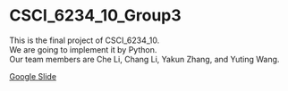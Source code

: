 # CSCI_6234_10_Group3

This is the final project of CSCI_6234_10.  
We are going to implement it by Python.  
Our team members are Che Li, Chang Li, Yakun Zhang, and Yuting Wang.

[Google Slide](https://docs.google.com/presentation/d/1DfLFJB1u4ImvvqmKHC6MpzdGPWQ-wHNQvJsGi0CfNRc/edit#slide=id.p1)
